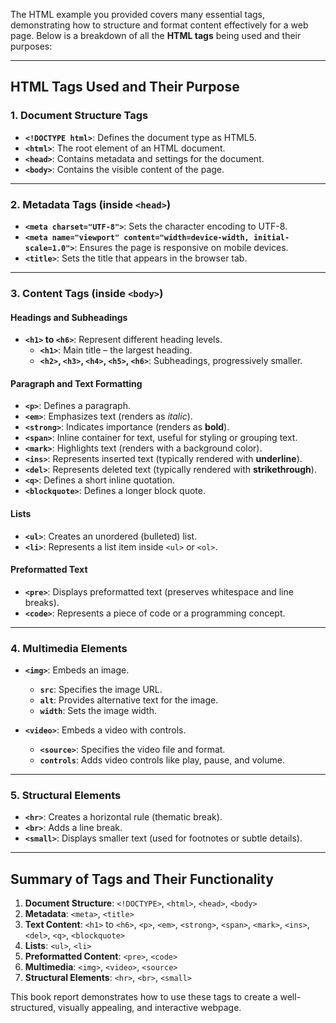 The HTML example you provided covers many essential tags, demonstrating how to structure and format content effectively for a web page. Below is a breakdown of all the **HTML tags** being used and their purposes:

---

## **HTML Tags Used and Their Purpose**

### 1. **Document Structure Tags**
- **`<!DOCTYPE html>`**: Defines the document type as HTML5.
- **`<html>`**: The root element of an HTML document.
- **`<head>`**: Contains metadata and settings for the document.
- **`<body>`**: Contains the visible content of the page.

---

### 2. **Metadata Tags (inside `<head>`)**
- **`<meta charset="UTF-8">`**: Sets the character encoding to UTF-8.
- **`<meta name="viewport" content="width=device-width, initial-scale=1.0">`**: Ensures the page is responsive on mobile devices.
- **`<title>`**: Sets the title that appears in the browser tab.

---

### 3. **Content Tags (inside `<body>`)**
#### **Headings and Subheadings**
- **`<h1>` to `<h6>`**: Represent different heading levels.  
  - **`<h1>`**: Main title – the largest heading.
  - **`<h2>`, `<h3>`, `<h4>`, `<h5>`, `<h6>`**: Subheadings, progressively smaller.

#### **Paragraph and Text Formatting**
- **`<p>`**: Defines a paragraph.
- **`<em>`**: Emphasizes text (renders as *italic*).
- **`<strong>`**: Indicates importance (renders as **bold**).
- **`<span>`**: Inline container for text, useful for styling or grouping text.
- **`<mark>`**: Highlights text (renders with a background color).
- **`<ins>`**: Represents inserted text (typically rendered with **underline**).
- **`<del>`**: Represents deleted text (typically rendered with **strikethrough**).
- **`<q>`**: Defines a short inline quotation.
- **`<blockquote>`**: Defines a longer block quote.

#### **Lists**
- **`<ul>`**: Creates an unordered (bulleted) list.
- **`<li>`**: Represents a list item inside `<ul>` or `<ol>`.

#### **Preformatted Text**
- **`<pre>`**: Displays preformatted text (preserves whitespace and line breaks).
- **`<code>`**: Represents a piece of code or a programming concept.

---

### 4. **Multimedia Elements**
- **`<img>`**: Embeds an image.
  - **`src`**: Specifies the image URL.
  - **`alt`**: Provides alternative text for the image.
  - **`width`**: Sets the image width.

- **`<video>`**: Embeds a video with controls.
  - **`<source>`**: Specifies the video file and format.
  - **`controls`**: Adds video controls like play, pause, and volume.

---

### 5. **Structural Elements**
- **`<hr>`**: Creates a horizontal rule (thematic break).
- **`<br>`**: Adds a line break.
- **`<small>`**: Displays smaller text (used for footnotes or subtle details).

---

## **Summary of Tags and Their Functionality**

1. **Document Structure**: `<!DOCTYPE>`, `<html>`, `<head>`, `<body>`  
2. **Metadata**: `<meta>`, `<title>`  
3. **Text Content**: `<h1>` to `<h6>`, `<p>`, `<em>`, `<strong>`, `<span>`, `<mark>`, `<ins>`, `<del>`, `<q>`, `<blockquote>`  
4. **Lists**: `<ul>`, `<li>`  
5. **Preformatted Content**: `<pre>`, `<code>`  
6. **Multimedia**: `<img>`, `<video>`, `<source>`  
7. **Structural Elements**: `<hr>`, `<br>`, `<small>`  

This book report demonstrates how to use these tags to create a well-structured, visually appealing, and interactive webpage.
